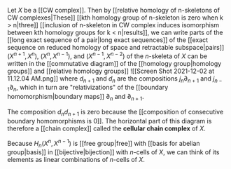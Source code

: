 Let $X$ be a [[CW complex]]. Then by [[relative homology of n-skeletons of CW complexes|These]] [[kth homology group of n-skeleton is zero when k > n|three]] [[inclusion of n-skeleton in CW complex induces isomorphism between kth homology groups for k < n|results]], we can write parts of the [[long exact sequence of a pair|long exact sequences]] of the [[exact sequence on reduced homology of space and retractable subspace|pairs]] $(X^{n+1}, X^n)$, $(X^n, X^{n-1})$, and $(X^{n-1}, X^{n-2})$ of the $n$-skeleta of $X$ can be written in the [[commutative diagram]] of the [[homology group|homology groups]] and [[relative homology groups]] ![[Screen Shot 2021-12-02 at 11.12.04 AM.png]] where $d_{n+1}$ and $d_n$ are the compositions $j_n\partial_{n+1}$ and $j_{n-1}\partial_n$, which in turn are "relativizations" of the [[boundary homomorphism|boundary maps]] $\partial_n$ and $\partial_{n+1}$. 

The composition $d_nd_{n+1}$ is zero because the [[composition of consecutive boundary homomorphisms is 0]]. The horizontal part of this diagram is therefore a [[chain complex]] called the **cellular chain complex** of $X$. 

Because $H_n(X^n, X^{n-1})$ is [[free group|free]] with [[basis for abelian group|basis]] in [[bijective|bijection]] with $n$-cells of $X$, we can think of its elements as linear combinations of $n$-cells of $X$. 